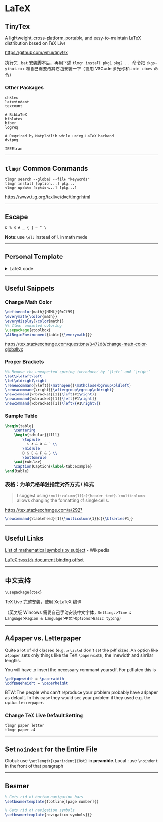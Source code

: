 # LaTeX

## TinyTex

A lightweight, cross-platform, portable, and easy-to-maintain LaTeX distribution based on TeX Live

<https://github.com/yihui/tinytex>

执行完 `.bat` 安装脚本后，再用下述 `tlmgr install pkg1 pkg2 ...` 命令把 `pkgs-yihui.txt` 和自己需要的其它包安装一下（善用 VSCode 多光标和 `Join Lines` 命令）

### Other Packages

```
chktex
latexindent
texcount

# BibLaTeX
biblatex
biber
logreq

# Required by Matplotlib while using LaTeX backend
dvipng

IEEEtran
```

---

## `tlmgr` Common Commands

```
tlmgr search --global --file "keywords"
tlmgr install [option...] pkg...
tlmgr update [option...] [pkg...]
```

<https://www.tug.org/texlive/doc/tlmgr.html>

---

## Escape

`& % $ # _ { } ~ ^ \`

**Note**: use `\ell` instead of `l` in math mode

---

## Personal Template

<details>
<summary>LaTeX code</summary>

```latex
\documentclass{article}

%% Improve typesetting.
\usepackage{microtype}

%% Use geometry package to set up margins.
%% A4 paper is 8.27 × 11.69 inch.
\usepackage[a4paper, width=6.27in, height=9.69in, includehead]{geometry}

%% Set line spacing.
\usepackage{setspace}
\onehalfspacing%

%% Compact list (avoid too loose list under 1.5 linespace)
\usepackage{enumitem}
\setlist{noitemsep}

%% For `\includegraphics'
\usepackage{graphicx}

\usepackage{booktabs}
\usepackage{multirow}
\usepackage{xcolor}

%% ━━━━━ Math ━━━━━
\usepackage{amsmath}
%% For `\mathbb'
\usepackage{amssymb}
%% For `\coloneqq', `\underbrace'
%% If enabled, no longer need to load `amsmath' manually
% \usepackage{mathtools}

% \DeclareMathOperator*{\argmin}{arg\,min}

%% ━━━━━ URL ━━━━━
\colorlet{urlcolor}{red}

%% Setup the hyperref package for enabling links, bookmarks, and PDF properties.
\usepackage[hyphens]{url} %% Embedding URL's in document.
\usepackage[backref=page]{hyperref}
\hypersetup{
    colorlinks = true,
    citecolor  = blue
}

%% Capitalising all cross-reference names (e.g. Figure, Equation)
%% Must come as late as possible, especially after hyperref.
\usepackage[capitalise]{cleveref}

%% ━━━━━ Change the default font to sans-serif ━━━━━
%% <https://en.wikibooks.org/wiki/LaTeX/Fonts#Font_families>
\renewcommand{\familydefault}{\sfdefault}
%% Prevent warnings caused by sf font
%% <https://tex.stackexchange.com/questions/155604/itemize-under-sf-produce-a-font-warning>
\let\oldtextbullet\textbullet%
\renewcommand{\textbullet}{\rmfamily\oldtextbullet}
\usepackage{lmodern}

%% ━━━━━ Others ━━━━━
% \newcommand{\todo}[1]{\textcolor{blue}{[To-do: #1]}}

\begin{document}

\begin{center}
	\Large\textbf{Title}\\[5pt]
	\normalsize Author\\\today
\end{center}

\section{Introduction}

Your text

\pagebreak

\bibliography{ref}
\bibliographystyle{plain}

\end{document}
```

</details>

---

## Useful Snippets

### Change Math Color

```latex
\definecolor{math}{HTML}{0c7f99}
\everymath{\color{math}}
\everydisplay{\color{math}}
%% Clear unwanted coloring
\usepackage{etoolbox}
\AtBeginEnvironment{table}{\everymath{}}
```

<https://tex.stackexchange.com/questions/347268/change-math-color-globallyx>

### Proper Brackets

```latex
%% Remove the unexpected spacing introduced by `\left` and `\right`
\let\oldleft\left
\let\oldright\right
\renewcommand{\left}{\mathopen{}\mathclose\bgroup\oldleft}
\renewcommand{\right}{\aftergroup\egroup\oldright}
\newcommand{\rbracket}[1]{\left(#1\right)}
\newcommand{\sbracket}[1]{\left[#1\right]}
\newcommand{\cbracket}[1]{\left\{#1\right\}}
```

### Sample Table

```latex
\begin{table}
    \centering
    \begin{tabular}{llll}
        \toprule
          & A & B & C \\
        \midrule
        D & E & F & G \\
        \bottomrule
    \end{tabular}
    \caption{Caption}\label{tab:example}
\end{table}
```

### 表格：为单元格单独指定对齐方式 / 样式

> I suggest using `\multicolumn{1}{c}{header text}`. `\multicolumn` allows changing the formatting of single cells.

<https://tex.stackexchange.com/a/2927>

```latex
\newcommand{\tablehead}[1]{\multicolumn{1}{c}{\bfseries#1}}
```

---

## Useful Links

[List of mathematical symbols by subject](https://en.wikipedia.org/wiki/List_of_mathematical_symbols_by_subject) - Wikipedia

[LaTeX `twoside` document binding offset](https://tex.stackexchange.com/questions/27776/how-to-force-latex-to-put-even-pages-on-the-right-hand-side-in-documentclass-art/27786#27786)

---

## 中文支持

`\usepackage{ctex}`

TeX Live 完整安装，使用 XeLaTeX 编译

（英文版 Windows 需要自己手动安装中文字体，`Settings`>`Time & Language`>`Region & Language`>`中文`>`Options`>`Basic typing`）

---

## A4paper vs. Letterpaper

Quite a lot of old classes (e.g. `article`) don't set the pdf sizes. An option like `a4paper` sets only things like the TeX `\paperwidth`, the linewidth and similar lengths.

You will have to insert the necessary command yourself. For pdflatex this is

```latex
\pdfpagewidth = \paperwidth
\pdfpageheight = \paperheight
```

BTW: The people who can't reproduce your problem probably have a4paper as default. In this case they would see your problem if they used e.g. the option `letterpaper`.

### Change TeX Live Default Setting

```
tlmgr paper letter
tlmgr paper a4
```

---

## Set `noindent` for the Entire File

Global: use `\setlength{\parindent}{0pt}` in **preamble**.
Local : use `\noindent` in the front of that paragraph

---

## Beamer

```latex
% Gets rid of bottom navigation bars
\setbeamertemplate{footline}[page number]{}

% Gets rid of navigation symbols
\setbeamertemplate{navigation symbols}{}
```
